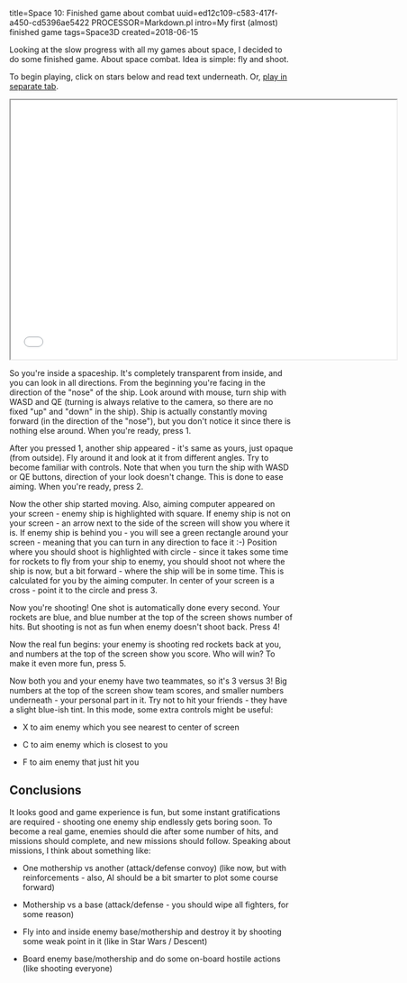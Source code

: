 title=Space 10: Finished game about combat
uuid=ed12c109-c583-417f-a450-cd5396ae5422
PROCESSOR=Markdown.pl
intro=My first (almost) finished game
tags=Space3D
created=2018-06-15


Looking at the slow progress with all my games about space, I decided to do some finished game.
About space combat.
Idea is simple: fly and shoot.

To begin playing, click on stars below and read text underneath. Or,
<a href="space-10-finished-game-about-combat.htm" target="_blank">play in separate tab</a>.

<iframe src="space-10-finished-game-about-combat.htm" width=686 height=460></iframe>

So you're inside a spaceship. It's completely transparent from inside, and you can look in all directions.
From the beginning you're facing in the direction of the "nose" of the ship.
Look around with mouse, turn ship with WASD and QE (turning is always relative to the camera, so there are no fixed "up" and "down" in the ship).
Ship is actually constantly moving forward (in the direction of the "nose"), but you don't notice it since there is nothing else around.
When you're ready, press 1.

After you pressed 1, another ship appeared - it's same as yours, just opaque (from outside).
Fly around it and look at it from different angles.
Try to become familiar with controls.
Note that when you turn the ship with WASD or QE buttons, direction of your look doesn't change.
This is done to ease aiming.
When you're ready, press 2.

Now the other ship started moving.
Also, aiming computer appeared on your screen - enemy ship is highlighted with square.
If enemy ship is not on your screen - an arrow next to the side of the screen will show you where it is.
If enemy ship is behind you - you will see a green rectangle around your screen - meaning that you can turn in any direction to face it :-)
Position where you should shoot is highlighted with circle - since it takes some time for rockets to fly from your ship to enemy, you should shoot not where the ship is now, but a bit forward - where the ship will be in some time.
This is calculated for you by the aiming computer.
In center of your screen is a cross - point it to the circle and press 3.

Now you're shooting!
One shot is automatically done every second.
Your rockets are blue, and blue number at the top of the screen shows number of hits.
But shooting is not as fun when enemy doesn't shoot back. Press 4!

Now the real fun begins: your enemy is shooting red rockets back at you, and numbers at the top of the screen show you score.
Who will win?
To make it even more fun, press 5.

Now both you and your enemy have two teammates, so it's 3 versus 3!
Big numbers at the top of the screen show team scores, and smaller numbers underneath - your personal part in it.
Try not to hit your friends - they have a slight blue-ish tint.
In this mode, some extra controls might be useful:

* X to aim enemy which you see nearest to center of screen

* C to aim enemy which is closest to you

* F to aim enemy that just hit you

Conclusions
-----------

It looks good and game experience is fun, but some instant gratifications are required - shooting one enemy ship endlessly gets boring soon.
To become a real game, enemies should die after some number of hits, and missions should complete, and new missions should follow.
Speaking about missions, I think about something like:

* One mothership vs another (attack/defense convoy) (like now, but with reinforcements - also, AI should be a bit smarter to plot some course forward)

* Mothership vs a base (attack/defense - you should wipe all fighters, for some reason)

* Fly into and inside enemy base/mothership and destroy it by shooting some weak point in it (like in Star Wars / Descent)

* Board enemy base/mothership and do some on-board hostile actions (like shooting everyone)

